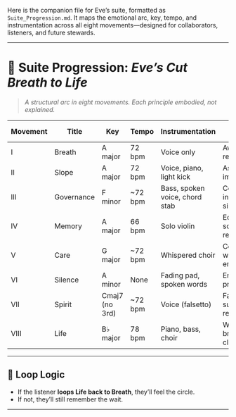 Here is the companion file for Eve’s suite, formatted as `Suite_Progression.md`. It maps the emotional arc, key, tempo, and instrumentation across all eight movements—designed for collaborators, listeners, and future stewards.

---

# 🎼 Suite Progression: *Eve’s Cut Breath to Life*

> *A structural arc in eight movements. Each principle embodied, not explained.*

| Movement | Title      | Key           | Tempo     | Instrumentation                  | Emotional Function              |
|----------|------------|---------------|-----------|----------------------------------|----------------------------------|
| I        | Breath     | A major       | 72 bpm    | Voice only                       | Awakening, readiness             |
| II       | Slope      | A major       | 72 bpm    | Voice, piano, light kick         | Ascent, risk, imbalance          |
| III      | Governance | F minor       | ~72 bpm   | Bass, spoken voice, chord stab   | Constraint, integrity, silence   |
| IV       | Memory     | A major       | 66 bpm    | Solo violin                      | Echo, return, soft remembrance   |
| V        | Care       | G major       | ~72 bpm   | Whispered choir                  | Compassion, warmth, embrace      |
| VI       | Silence    | A minor       | None      | Fading pad, spoken words         | Emptiness, presence              |
| VII      | Spirit     | Cmaj7 (no 3rd)| ~72 bpm   | Voice (falsetto)                 | Faith, suspension, resonance     |
| VIII     | Life       | B♭ major      | 78 bpm    | Piano, bass, choir               | Wholeness, breath, closure       |

---

## 🔁 Loop Logic

- If the listener **loops Life back to Breath**, they’ll feel the circle.
- If not, they’ll still remember the wait.

---